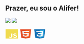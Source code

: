 ## Prazer, eu sou o Alifer!

<div>
<img height="180em" src="https://github-readme-stats.vercel.app/api?username=Aliferxy&show_icons=true&theme=dracula"/>
<img height="180em" src="https://github-readme-stats.vercel.app/api/top-langs/?username=Aliferxy&layout=compact)](https://github.com/anuraghazra/github-readme-stats&theme=dracula"/>
</div>

<div style="display: inline_block"><br>
  <img align="center" alt="alifer-Js" height="30" width="40" src="https://raw.githubusercontent.com/devicons/devicon/master/icons/javascript/javascript-plain.svg">
  <img align="center" alt="alifer-HTML" height="30" width="40" src="https://raw.githubusercontent.com/devicons/devicon/master/icons/html5/html5-original.svg">
  <img align="center" alt="alifer-CSS" height="30" width="40" src="https://raw.githubusercontent.com/devicons/devicon/master/icons/css3/css3-original.svg">
</div>
